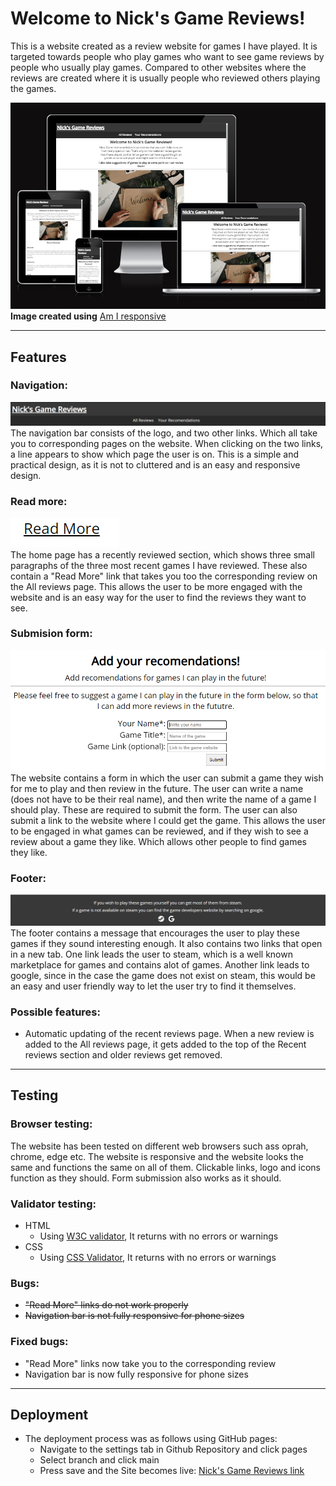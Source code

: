 # Welcome to Nick's Game Reviews!

This is a website created as a review website for games I have played. It is targeted towards people who play games who want to see game reviews by people who usually play games. Compared to other websites where the reviews are created where it is usually people who reviewed others playing the games.

![Am_I_Responsive](assets/images/readme-images/Am_I_responsive.png)  
__Image created using__ [Am I responsive](https://ui.dev/amiresponsive?url=https%3A%2F%2Fbytes.dev)

----------

## Features

### Navigation:

![Image of Navigation bar](assets/images/readme-images/Navigation_bar.png)  
The navigation bar consists of the logo, and two other links. Which all take you to corresponding pages on the website. When clicking on the two links, a line appears to show which page the user is on. This is a simple and practical design, as it is not to cluttered and is an easy and responsive design.

### Read more:

![Image of Read More](assets/images/readme-images/read_more.png)  
The home page has a recently reviewed section, which shows three small paragraphs of the three most recent games I have reviewed. These also contain a "Read More" link that takes you too the corresponding review on the All reviews page. This allows the user to be more engaged with the website and is an easy way for the user to find the reviews they want to see.

### Submision form:

![Image of the Form](assets/images/readme-images/Form.png)  
The website contains a form in which the user can submit a game they wish for me to play and then review in the future. The user can write a name (does not have to be their real name), and then write the name of a game I should play. These are required to submit the form. The user can also submit a link to the website where I could get the game. This allows the user to be engaged in what games can be reviewed, and if they wish to see a review about a game they like. Which allows other people to find games they like.

### Footer:

![Image of Footer](assets/images/readme-images/Footer.png)  
The footer contains a message that encourages the user to play these games if they sound interesting enough. It also contains two links that open in a new tab. One link leads the user to steam, which is a well known marketplace for games and contains alot of games. Another link leads to google, since in the case the game does not exist on steam, this would be an easy and user friendly way to let the user try to find it themselves.

### Possible features:

* Automatic updating of the recent reviews page. When a new review is added to the All reviews page, it gets added to the top of the Recent reviews section and older reviews get removed.

----------

## Testing

### Browser testing:

The website has been tested on different web browsers such ass oprah, chrome, edge etc. The website is responsive and the website looks the same and functions the same on all of them. Clickable links, logo and icons function as they should. Form submission also works as it should.

### Validator testing:

* HTML
  * Using [W3C validator](https://validator.w3.org/nu/?doc=https%3A%2F%2Fbricboi.github.io%2FNick-s-Game-Reviews%2F), It returns with no errors or warnings
* CSS
  * Using [CSS Validator](https://jigsaw.w3.org/css-validator/validator?uri=https%3A%2F%2Fbricboi.github.io%2FNick-s-Game-Reviews%2F&profile=css3svg&usermedium=all&warning=1&vextwarning=&lang=sv), It returns with no errors or warnings

### Bugs:

* ~~"Read More" links do not work properly~~
* ~~Navigation bar is not fully responsive for phone sizes~~

### Fixed bugs:

* "Read More" links now take you to the corresponding review
* Navigation bar is now fully responsive for phone sizes

----------

## Deployment

* The deployment process was as follows using GitHub pages:
  * Navigate to the settings tab in Github Repository and click pages
  * Select branch and click main
  * Press save and the Site becomes live: [Nick's Game Reviews link](https://bricboi.github.io/Nick-s-Game-Reviews/)
